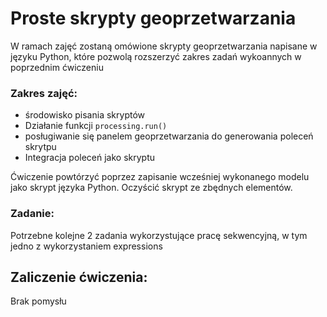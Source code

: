 # Proste skrypty geoprzetwarzania

W ramach zajęć zostaną omówione skrypty geoprzetwarzania napisane w języku Python, które pozwolą rozszerzyć zakres zadań wykoannych w poprzednim ćwiczeniu

### Zakres zajęć: 

* środowisko pisania skryptów
* Działanie funkcji `processing.run()`
* posługiwanie się panelem geoprzetwarzania do generowania poleceń skrytpu
* Integracja poleceń jako skryptu

Ćwiczenie powtórzyć poprzez zapisanie wcześniej wykonanego modelu jako skrypt języka Python. Oczyścić skrypt ze zbędnych elementów.


### Zadanie:
Potrzebne kolejne 2 zadania wykorzystujące pracę sekwencyjną, w tym jedno z wykorzystaniem expressions

## Zaliczenie ćwiczenia:
Brak pomysłu
